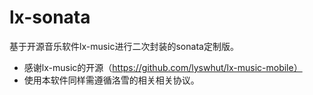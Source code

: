 # lx-sonata
 基于开源音乐软件lx-music进行二次封装的sonata定制版。
 - 感谢lx-music的开源（https://github.com/lyswhut/lx-music-mobile）
 - 使用本软件同样需遵循洛雪的相关相关协议。
